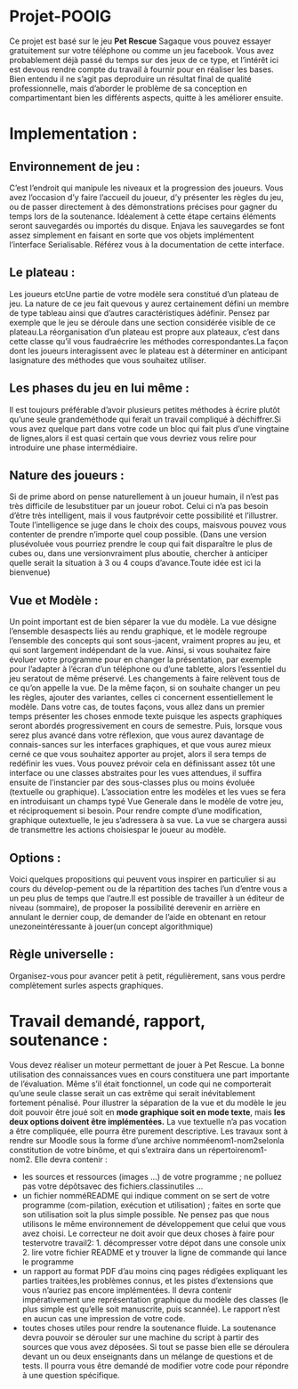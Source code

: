 # Projet-POOIG

Ce projet est basé sur le jeu **Pet Rescue** Sagaque vous pouvez essayer gratuitement sur votre téléphone ou comme un jeu facebook. Vous avez probablement déjà passé du temps sur des jeux de ce type, et l’intérêt ici est devous rendre compte du travail à fournir pour en réaliser les bases. Bien entendu il ne s’agit pas deproduire un résultat final de qualité professionnelle, mais d’aborder le problème de sa conception en compartimentant bien les différents aspects, quitte à les améliorer ensuite.

# Implementation :

## Environnement de jeu :
  C’est l’endroit qui manipule les niveaux et la progression des joueurs. Vous avez l’occasion d’y faire l’accueil du joueur, d’y présenter les règles du jeu, ou de passer directement à des démonstrations précises pour gagner du temps lors de la soutenance. Idéalement à cette étape certains éléments seront sauvegardés ou importés du disque. Enjava les sauvegardes se font assez simplement en faisant en sorte que vos objets implémentent l’interface Serialisable. Référez vous à la documentation de cette interface.

## Le plateau :
   Les joueurs etcUne partie de votre modèle sera constitué d’un plateau de jeu. La nature de ce jeu fait quevous y aurez certainement défini un membre de type tableau ainsi que d’autres caractéristiques àdéfinir. Pensez par exemple que le jeu se déroule dans une section considérée visible de ce plateau.La réorganisation d’un plateau est propre aux plateaux, c’est dans cette classe qu’il vous faudraécrire les méthodes correspondantes.La façon dont les joueurs interagissent avec le plateau est à déterminer en anticipant lasignature des méthodes que vous souhaitez utiliser.

## Les phases du jeu en lui même :
  Il est toujours préférable d’avoir plusieurs petites méthodes à écrire plutôt qu’une seule grandeméthode qui ferait un travail compliqué à déchiffrer.Si vous avez quelque part dans votre code un bloc qui fait plus d’une vingtaine de lignes,alors il est quasi certain que vous devriez vous relire pour introduire une phase intermédiaire.

## Nature des joueurs :
  Si de prime abord on pense naturellement à un joueur humain, il n’est pas très difficile de lesubstituer par un joueur robot. Celui ci n’a pas besoin d’être très intelligent, mais il vous fautprévoir cette possibilité et l’illustrer. Toute l’intelligence se juge dans le choix des coups, maisvous pouvez vous contenter de prendre n’importe quel coup possible. (Dans une version plusévoluée vous pourriez prendre le coup qui fait disparaître le plus de cubes ou, dans une versionvraiment plus aboutie, chercher à anticiper quelle serait la situation à 3 ou 4 coups d’avance.Toute idée est ici la bienvenue)

## Vue et Modèle :
  Un point important est de bien séparer la vue du modèle. La vue désigne l’ensemble desaspects liés au rendu graphique, et le modèle regroupe l’ensemble des concepts qui sont sous-jacent, vraiment propres au jeu, et qui sont largement indépendant de la vue. Ainsi, si vous souhaitez faire évoluer votre programme pour en changer la présentation, par exemple pour l’adapter à l’écran d’un téléphone ou d’une tablette, alors l’essentiel du jeu seratout de même préservé. Les changements à faire relèvent tous de ce qu’on appelle la vue. De la même façon, si on souhaite changer un peu les règles, ajouter des variantes, celles ci concernent essentiellement le modèle. Dans votre cas, de toutes façons, vous allez dans un premier temps présenter les choses enmode texte puisque les aspects graphiques seront abordés progressivement en cours de semestre. Puis, lorsque vous serez plus avancé dans votre réflexion, que vous aurez davantage de connais-sances sur les interfaces graphiques, et que vous aurez mieux cerné ce que vous souhaitez apporter au projet, alors il sera temps de redéfinir les vues. Vous pouvez prévoir cela en définissant assez tôt une interface ou une classes abstraites pour les vues attendues, il suffira ensuite de l’instancier par des sous-classes plus ou moins évoluée (textuelle ou graphique). L’association entre les modèles et les vues se fera en introduisant un champs typé Vue Generale dans le modèle de votre jeu, et réciproquement si besoin. Pour rendre compte d’une modification, graphique outextuelle, le jeu s’adressera à sa vue. La vue se chargera aussi de transmettre les actions choisiespar le joueur au modèle.

## Options :
  Voici quelques propositions qui peuvent vous inspirer en particulier si au cours du dévelop-pement ou de la répartition des taches l’un d’entre vous a un peu plus de temps que l’autre.Il est possible de travailler à un éditeur de niveau (sommaire), de proposer la possibilité derevenir en arrière en annulant le dernier coup, de demander de l’aide en obtenant en retour unezoneintéressante à jouer(un concept algorithmique)

## Règle universelle :
  Organisez-vous pour avancer petit à petit, régulièrement, sans vous perdre complètement surles aspects graphiques.
# Travail demandé, rapport, soutenance :
  Vous devez réaliser un moteur permettant de jouer à Pet Rescue. La bonne utilisation des connaissances vues en cours constituera une part importante de l’évaluation. Même s’il était fonctionnel, un code qui ne comporterait qu’une seule classe serait un cas extrême qui serait inévitablement fortement pénalisé.
  Pour illustrer la séparation de la vue et du modèle le jeu doit pouvoir être joué soit en **mode graphique soit en mode texte**, mais **les deux options doivent être implémentées.** La vue textuelle n’a pas vocation a être compliquée, elle pourra être purement descriptive. 
  Les travaux sont à rendre sur Moodle sous la forme d’une archive nomméenom1-nom2selonla constitution de votre binôme, et qui s’extraira dans un répertoirenom1-nom2. Elle devra contenir : 
 * les sources et ressources (images ...) de votre programme ; ne polluez pas votre dépôtsavec des fichiers.classinutiles ...
* un fichier nomméREADME qui indique comment on se sert de votre programme (com-pilation, exécution et utilisation) ; faites en sorte que son utilisation soit la plus simple possible. Ne pensez pas que nous utilisons le même environnement de développement que celui que vous avez choisi. Le correcteur ne doit avoir que deux choses à faire pour testervotre travail2: 1. décompresser votre dépot dans une console unix 2. lire votre fichier README et y trouver la ligne de commande qui lance le programme
* un rapport au format PDF d’au moins cinq pages rédigées expliquant les parties traitées,les problèmes connus, et les pistes d’extensions que vous n’auriez pas encore implémentées. Il devra contenir impérativement une représentation graphique du modèle des classes (le plus simple est qu’elle soit manuscrite, puis scannée). Le rapport n’est en aucun cas une impression de votre code.
* toutes choses utiles pour rendre la soutenance fluide. La soutenance devra pouvoir se dérouler sur une machine du script à partir des sources que vous avez déposées. Si tout se passe bien elle se déroulera devant un ou deux enseignants dans un mélange de questions et de tests. Il pourra vous être demandé de modifier votre code pour répondre à une question spécifique.
